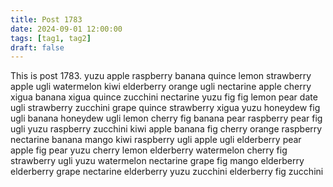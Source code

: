 ```yaml
---
title: Post 1783
date: 2024-09-01 12:00:00
tags: [tag1, tag2]
draft: false
---
```

This is post 1783.
yuzu
apple
raspberry
banana
quince
lemon
strawberry
apple
ugli
watermelon
kiwi
elderberry
orange
ugli
nectarine
apple
cherry
xigua
banana
xigua
quince
zucchini
nectarine
yuzu
fig
fig
lemon
pear
date
ugli
strawberry
zucchini
grape
quince
strawberry
xigua
yuzu
honeydew
fig
ugli
banana
honeydew
ugli
lemon
cherry
fig
banana
pear
raspberry
pear
fig
ugli
yuzu
raspberry
zucchini
kiwi
apple
banana
fig
cherry
orange
raspberry
nectarine
banana
mango
kiwi
raspberry
ugli
apple
ugli
elderberry
pear
apple
fig
pear
yuzu
cherry
lemon
elderberry
watermelon
cherry
fig
strawberry
ugli
yuzu
watermelon
nectarine
grape
fig
mango
elderberry
elderberry
grape
nectarine
elderberry
yuzu
zucchini
elderberry
fig
zucchini
